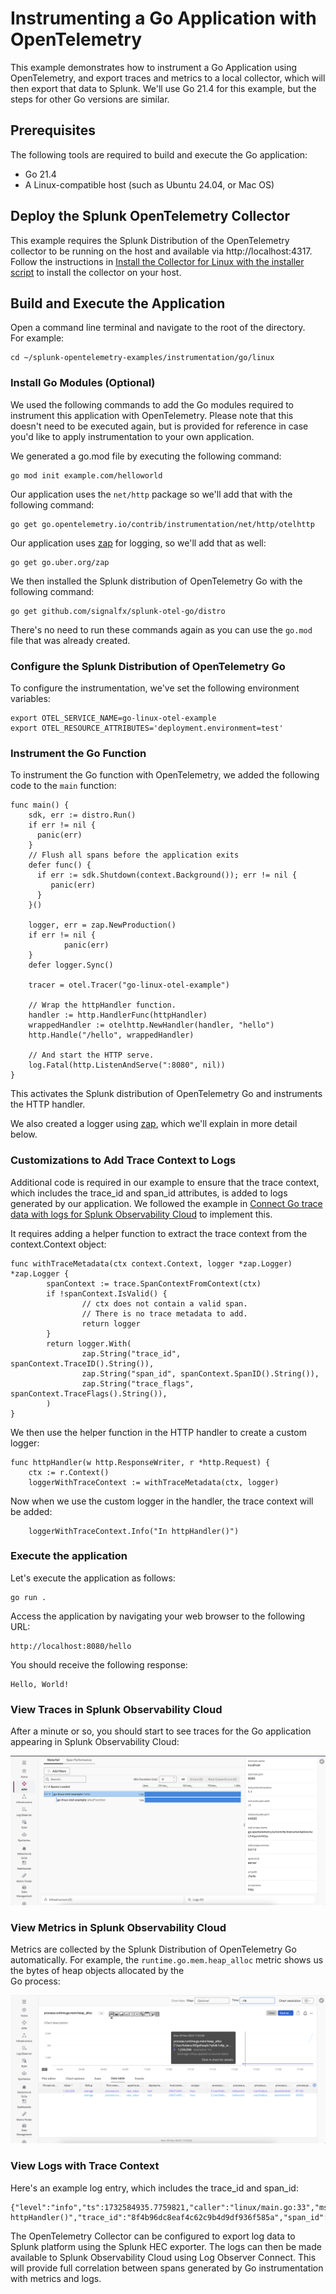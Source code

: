 # Instrumenting a Go Application with OpenTelemetry

This example demonstrates how to instrument a Go Application using OpenTelemetry,
and export traces and metrics to a local collector, which will then
export that data to Splunk. We'll use Go 21.4 for this example, but the steps
for other Go versions are similar.

## Prerequisites

The following tools are required to build and execute the Go application:

* Go 21.4
* A Linux-compatible host (such as Ubuntu 24.04, or Mac OS)

## Deploy the Splunk OpenTelemetry Collector

This example requires the Splunk Distribution of the OpenTelemetry collector to
be running on the host and available via http://localhost:4317.  Follow the
instructions in [Install the Collector for Linux with the installer script](https://docs.splunk.com/observability/en/gdi/opentelemetry/collector-linux/install-linux.html#install-the-collector-using-the-installer-script)
to install the collector on your host.

## Build and Execute the Application

Open a command line terminal and navigate to the root of the directory.  
For example:

````
cd ~/splunk-opentelemetry-examples/instrumentation/go/linux
````

### Install Go Modules (Optional)

We used the following commands to add the Go modules required to instrument this application
with OpenTelemetry.  Please note that this doesn't need to be executed again, but is provided for reference in case
you'd like to apply instrumentation to your own application. 

We generated a go.mod file by executing the following command:

````
go mod init example.com/helloworld
```` 

Our application uses the `net/http` package so we'll add that with the following command: 

````
go get go.opentelemetry.io/contrib/instrumentation/net/http/otelhttp
````

Our application uses [zap](https://github.com/uber-go/zap) for logging, so we'll add that 
as well: 

````
go get go.uber.org/zap
````

We then installed the Splunk distribution of OpenTelemetry Go with the following command: 

````
go get github.com/signalfx/splunk-otel-go/distro
````

There's no need to run these commands again as you can use the `go.mod` file that
was already created.

### Configure the Splunk Distribution of OpenTelemetry Go

To configure the instrumentation, we've set the following environment variables:

````
export OTEL_SERVICE_NAME=go-linux-otel-example
export OTEL_RESOURCE_ATTRIBUTES='deployment.environment=test'
````

### Instrument the Go Function

To instrument the Go function with OpenTelemetry, we added the following code to the `main` function:

````
func main() {
    sdk, err := distro.Run()
    if err != nil {
      panic(err)
    }
    // Flush all spans before the application exits
    defer func() {
      if err := sdk.Shutdown(context.Background()); err != nil {
         panic(err)
      }
    }()

    logger, err = zap.NewProduction()
    if err != nil {
            panic(err)
    }
    defer logger.Sync()

    tracer = otel.Tracer("go-linux-otel-example")

    // Wrap the httpHandler function.
    handler := http.HandlerFunc(httpHandler)
    wrappedHandler := otelhttp.NewHandler(handler, "hello")
    http.Handle("/hello", wrappedHandler)

    // And start the HTTP serve.
    log.Fatal(http.ListenAndServe(":8080", nil))
}
````

This activates the Splunk distribution of OpenTelemetry Go and instruments the HTTP handler. 

We also created a logger using [zap](https://github.com/uber-go/zap), which we'll explain in more detail below.

### Customizations to Add Trace Context to Logs

Additional code is required in our example to ensure that the trace context,
which includes the trace_id and span_id attributes, is added to logs generated
by our application.  We followed the example in
[Connect Go trace data with logs for Splunk Observability Cloud](https://docs.splunk.com/observability/en/gdi/get-data-in/application/go/instrumentation/connect-traces-logs.html)
to implement this. 

It requires adding a helper function to extract the trace context from the context.Context object:

````
func withTraceMetadata(ctx context.Context, logger *zap.Logger) *zap.Logger {
        spanContext := trace.SpanContextFromContext(ctx)
        if !spanContext.IsValid() {
                // ctx does not contain a valid span.
                // There is no trace metadata to add.
                return logger
        }
        return logger.With(
                zap.String("trace_id", spanContext.TraceID().String()),
                zap.String("span_id", spanContext.SpanID().String()),
                zap.String("trace_flags", spanContext.TraceFlags().String()),
        )
}
````

We then use the helper function in the HTTP handler to create a custom logger:

````
func httpHandler(w http.ResponseWriter, r *http.Request) {
	ctx := r.Context()
    loggerWithTraceContext := withTraceMetadata(ctx, logger)
````

Now when we use the custom logger in the handler, the trace context will be added:

````
	loggerWithTraceContext.Info("In httpHandler()")
````

### Execute the application

Let's execute the application as follows: 

````
go run . 
````

Access the application by navigating your web browser to the following URL:

````
http://localhost:8080/hello
````

You should receive the following response:

````
Hello, World! 
````

### View Traces in Splunk Observability Cloud

After a minute or so, you should start to see traces for the Go application
appearing in Splunk Observability Cloud:

![Trace](./images/trace.png)

### View Metrics in Splunk Observability Cloud

Metrics are collected by the Splunk Distribution of OpenTelemetry Go automatically.  For example,
the `runtime.go.mem.heap_alloc` metric shows us the bytes of heap objects allocated by the  
Go process:

![Go Runtime Metric Example](./images/metrics.png)

### View Logs with Trace Context

Here's an example log entry, which includes the trace_id and span_id:

````
{"level":"info","ts":1732584935.7759821,"caller":"linux/main.go:33","msg":"In httpHandler()","trace_id":"8f4b96dc8eaf4c62c9b4d9df936f585a","span_id":"6efb1226f4da37da","trace_flags":"01"}
````

The OpenTelemetry Collector can be configured to export log data to
Splunk platform using the Splunk HEC exporter.  The logs can then be made
available to Splunk Observability Cloud using Log Observer Connect.  This will
provide full correlation between spans generated by Go instrumentation
with metrics and logs. 